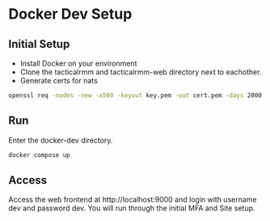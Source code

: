 # Docker Dev Setup

## Initial Setup

- Install Docker on your environment
- Clone the tacticalrmm and tacticalrmm-web directory next to eachother.
- Generate certs for nats
```bash
openssl req -nodes -new -x509 -keyout key.pem -out cert.pem -days 2000 -config san.cnf
```
## Run
Enter the docker-dev directory.
```bash
docker compose up
````

## Access

Access the web frontend at http://localhost:9000 and login with username dev 
and password dev. You will run through the initial MFA and Site setup.
